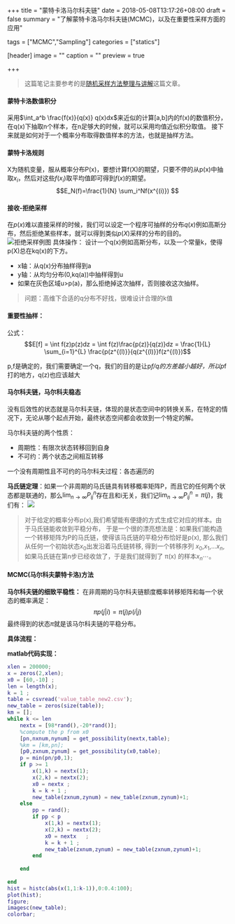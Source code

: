 +++
title = "蒙特卡洛马尔科夫链"
date = 2018-05-08T13:17:26+08:00
draft = false
summary = "了解蒙特卡洛马尔科夫链(MCMC)，以及在重要性采样方面的应用"

tags = ["MCMC","Sampling"]
categories = ["statics"]

[header]
image = ""
caption = ""
preview = true

+++

>这篇笔记主要参考的是[随机采样方法整理与讲解](https://www.cnblogs.com/xbinworld/p/4266146.html)这篇文章。

#### 蒙特卡洛数值积分
采用$\int_a^b \frac{f(x)}{q(x)} q(x)dx$来近似的计算[a,b]内的f(x)的数值积分，在q(x)下抽取n个样本，在n足够大的时候，就可以采用均值近似积分取值。
接下来就是如何对于一个概率分布取得数值样本的方法，也就是抽样方法。

#### 蒙特卡洛规则
X为随机变量，服从概率分布P(x)，要想计算f(X)的期望，只要不停的从p(x)中抽取$x_i$，然后对这些$f(x_i)$取平均值即可得到$f(x)$的期望。
$$E_N(f)=\frac{1}{N} \sum_i^Nf(x^{(i)}) $$

#### 接收-拒绝采样
在$p(x)$难以直接采样的时候，我们可以设定一个程序可抽样的分布$q(x)$例如高斯分布，然后拒绝某些样本，就可以得到类似$p(X)$采样的分布的目的。
![拒绝采样例图](http://osv1xytac.bkt.clouddn.com/18-5-14/2138900.jpg)
具体操作：
设计一个q(x)例如高斯分布，以及一个常量k，使得p(X)总在kq(x)的下方。

* x轴：从q(x)分布抽样得到a
* y轴：从均匀分布(0,kq(a))中抽样得到u
* 如果在灰色区域u>p(a)，那么拒绝掉这次抽样，否则接收这次抽样。

>问题：高维下合适的q分布不好找，很难设计合理的k值

#### 重要性抽样：

公式：
$$E[f] = \int f(z)p(z)dz = \int f(z)\frac{p(z)}{q(z)}dz = \frac{1}{L} \sum_{i=1}^{L} \frac{p(z^{(l)}}{q(z^{(l)}}f(z^{(l)})$$

p,f是确定的，我们需要确定一个q，我们的目的是让p*f/q的方差越小越好，所以p*f打的地方，q(z)也应该越大

#### 马尔科夫链，马尔科夫稳态

没有后效性的状态就是马尔科夫链，体现的是状态空间中的转换关系，在特定的情况下，无论从哪个起点开始，最终状态空间都会收敛到一个特定的解。

马尔科夫链的两个性质：

* 周期性：有限次状态转移回到自身
* 不可约：两个状态之间相互转移

一个没有周期性且不可约的马尔科夫过程：各态遍历的


**马氏链定理**：如果一个非周期的马氏链具有转移概率矩阵P，而且它的任何两个状态都是联通的，那么$\lim_{n\to \infty} P_{ij}^n$存在且和i无关，我们记$\lim_{n\to \infty} P_{ij}^n = \pi (j)$，我们有：
![](http://osv1xytac.bkt.clouddn.com/18-5-15/87820375.jpg)

>对于给定的概率分布p(x),我们希望能有便捷的方式生成它对应的样本。由于马氏链能收敛到平稳分布， 于是一个很的漂亮想法是：如果我们能构造一个转移矩阵为P的马氏链，使得该马氏链的平稳分布恰好是p(x), 那么我们从任何一个初始状态$x_0$出发沿着马氏链转移, 得到一个转移序列 $x_0$,$x_1$,...$x_n$, 如果马氏链在第n步已经收敛了，于是我们就得到了 π(x) 的样本$x_n$⋯。

#### MCMC(马尔科夫蒙特卡洛)方法

**马尔科夫链的细致平稳性：**
在非周期的马尔科夫链额度概率转移矩阵和每一个状态的概率满足：
$$\pi p(j|i) = \pi (j)p(i|j)$$
最终得到的状态$\pi$就是该马尔科夫链的平稳分布。

**具体流程：**

**matlab代码实现：**
```matlab
xlen = 200000;
x = zeros(2,xlen);
x0 = [60,-10] ;
len = length(x);
k = 1 ;
table = csvread('value_table_new2.csv');
new_table = zeros(size(table));
km = [];
while k <= len
    nextx = [98*rand(),-20*rand()];
    %compute the p from x0
    [pn,nxnum,nynum] = get_possibility(nextx,table);
    %km = [km,pn];
    [p0,zxnum,zynum] = get_possibility(x0,table);
    p = min(pn/p0,1);
    if p >= 1
        x(1,k) = nextx(1);
        x(2,k) = nextx(2);
        x0 = nextx ;
        k = k + 1 ; 
        new_table(zxnum,zynum) = new_table(zxnum,zynum)+1;
    else
        pp = rand();
        if pp < p
            x(1,k) = nextx(1);
            x(2,k) = nextx(2);
            x0 = nextx   ;
            k = k + 1 ; 
            new_table(zxnum,zynum) = new_table(zxnum,zynum)+1;
        end
        
    end
    
end
hist = histc(abs(x(1,1:k-1)),0:0.4:100);
plot(hist);   
figure;
imagesc(new_table);
colorbar;
```